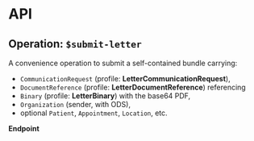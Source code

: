 # API

## Operation: `$submit-letter`

A convenience operation to submit a self-contained bundle carrying:
- `CommunicationRequest` (profile: **LetterCommunicationRequest**),
- `DocumentReference` (profile: **LetterDocumentReference**) referencing
- `Binary` (profile: **LetterBinary**) with the base64 PDF,
- `Organization` (sender, with ODS),
- optional `Patient`, `Appointment`, `Location`, etc.

**Endpoint**